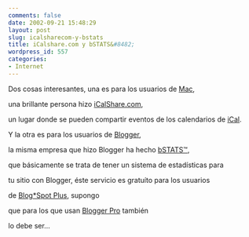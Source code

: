 ```yaml
---
comments: false
date: 2002-09-21 15:48:29
layout: post
slug: icalsharecom-y-bstats
title: iCalshare.com y bSTATS&#8482;
wordpress_id: 557
categories:
- Internet
---
```


Dos cosas interesantes, una es para los usuarios de [Mac](http://www.mac.com),   

una brillante persona hizo [iCalShare.com](http://www.icalshare.com),   

un lugar donde se pueden compartir eventos de los calendarios de [iCal](http://www.apple.com/ical/).  

  

  

  

Y la otra es para los usuarios de [Blogger](http://www.blogger.com),   

la misma empresa que hizo Blogger ha hecho [bSTATS&#8482;](http://stats.blogger.com/index.jsp),   

que básicamente se trata de tener un sistema de estadísticas para   

tu sitio con Blogger, éste servicio es gratuíto para los usuarios   

de [Blog*Spot Plus](http://www.blogspot.com/compare.pyra), supongo   

que para los que usan [Blogger Pro](http://pro.blogger.com/) también   

lo debe ser…




 
